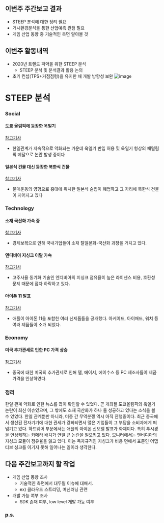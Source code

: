 ﻿## 이번주 주간보고 결과
  - STEEP 분석에 대한 정리 필요
  - 거시환경분석을 통한 산업예측 관점 필요
  - 게임 산업 동향 중 기술적인 측면 알아볼 것

## 이번주 활동내역
  - 2020년 트렌드 파악을 위한 STEEP 분석
    - STEEP 분석 및 분석결과 활용 논의
  - 초기 컨셉(TPS+거점점령)을 유지한 채 개발 방향성 보완
![image](https://user-images.githubusercontent.com/43169744/65382489-9261b380-dd41-11e9-9d8b-c8bc5efa1879.png)

# STEEP 분석

### Social

#### 도쿄 올림픽에 등장한 욱일기
[참고기사](http://news.kmib.co.kr/article/view.asp?arcid=0013708841&code=61121111&cp=nv)
  - 한일관계가 지속적으로 악화되는 가운데 욱일기 반입 허용 및 욱일기 형상의 패럴림픽 메달으로 논란 발생 중이다

#### 일본식 건물 대신 등장한 북한식 건물
[참고기사](http://news.kmib.co.kr/article/view.asp?arcid=0013708841&code=61121111&cp=nv)
  - 불매운동의 영향으로 홍대에 위치한 일본식 술집이 폐업하고 그 자리에 북한식 건물이 지어지고 있다


### Technology

#### 소재 국산화 가속 중
[참고기사](http://www.dt.co.kr/contents.html?article_no=2019091002109958038006&ref=naver)
  - 경제보복으로 인해 국내기업들이 소재 탈일본화-국산화 과정을 거치고 있다.

#### 엔디비아 지싱크 이탈 가속
[참고기사](https://news.naver.com/main/read.nhn?mode=LSD&mid=sec&sid1=001&oid=092&aid=0002170367)
  - 고주사율 동기화 기술인 엔디비아의 지싱크 점유율이 높은 라이센스 비용, 호환성 문제 때문에 점차 하락하고 있다.

#### 아이폰 11 발표
[참고기사](https://www.bbc.com/korean/news-49630300)
  - 애플이 아이폰 11을 포함한 여러 신제품들을 공개했다. 아케이드, 아이패드, 워치 등 여러 제품들이 소개 되었다.


### Economy

#### 미국 추가관세로 인한 PC 가격 상승
[참고기사](http://daily.hankooki.com/lpage/ittech/201909/dh20190914030510138240.htm)
  - 중국에 대한 미국의 추가관세로 인해 델, 에이서, 에이수스 등 PC 제조사들이 제품가격을 인상하였다.


### 정리
한일 관계 악화로 인한 뉴스를 많이 확인할 수 있었다.
곧 개최될 도쿄올림픽의 욱일기 논란이 최신 이슈였으며, 그 밖에도 소재 국산화가 하나 둘 성공하고 있다는 소식을 볼 수 있었다.
한일 관계뿐만 아니라, 미중 간 무역분쟁 역시 아직 진행중이다. 
최근 중국에서 생산된 전자기기에 대한 관세가 강화되면서
많은 기업들이 그 부담을 소비자에게 떠넘기고 있다.
하드웨어 부문에서는 애플의 아이폰 신모델 발표가 화제이다. 특히 투시경을 연상케하는 카메라 배치가 연일 큰 논란을 일으키고 있다.
모니터에서는 엔비디아의 지싱크 모듈이 점유율을 잃고 있다. 이는 독자규격인 지싱크가 비용 면에서 표준인 어댑티브 싱크를 이기지 못해 일어나는 일이라 생각한다.


## 다음 주간보고까지 할 작업
  - 게임 산업 동향 조사
    - 기술적인 측면에서 대두될 이슈에 대해서.
    - ex) 클라우드 스트리밍, 머신러닝 관련
  - 개발 가능 여부 조사
    - SDK 존재 여부, low level 개발 가능 여부

### p.s.
